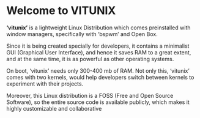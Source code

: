 # **Welcome to VITUNIX**

**‘vitunix’** is a lightweight Linux Distribution which comes preinstalled with
window managers, specifically with ‘bspwm’ and Open Box.

Since it is being created specially for developers, it contains a minimalist
GUI (Graphical User Interface), and hence it saves RAM to a great extent,
and at the same time, it is as powerful as other operating systems.

On boot, ‘vitunix’ needs only 300-400 mb of RAM. Not only this,
‘vitunix’ comes with two kernels, would help developers switch between
kernels to experiment with their projects.

Moreover, this Linux distribution is a FOSS (Free and Open Source
Software), so the entire source code is available publicly, which makes it
highly customizable and collaborative

